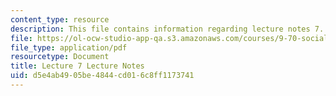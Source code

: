 ```yaml
---
content_type: resource
description: This file contains information regarding lecture notes 7.
file: https://ol-ocw-studio-app-qa.s3.amazonaws.com/courses/9-70-social-psychology-spring-2013/d5e4ab4905be4844cd016c8ff1173741_MIT9_70S13_Lect7.pdf
file_type: application/pdf
resourcetype: Document
title: Lecture 7 Lecture Notes
uid: d5e4ab49-05be-4844-cd01-6c8ff1173741
---
```

